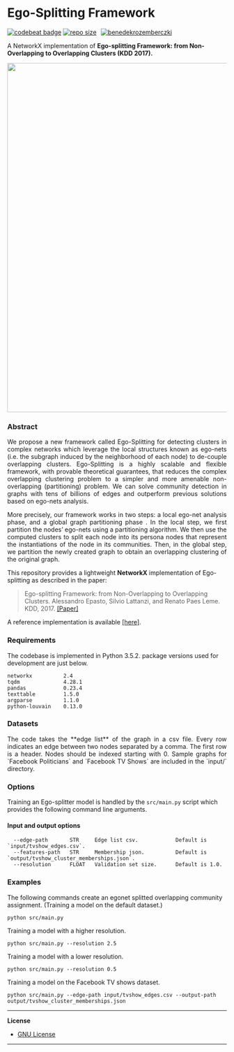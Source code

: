 Ego-Splitting Framework
======================================
[![codebeat badge](https://codebeat.co/badges/d926332e-707f-4b91-88bb-207842d8a790)](https://codebeat.co/projects/github-com-benedekrozemberczki-egosplitting-master) [![repo size](https://img.shields.io/github/repo-size/benedekrozemberczki/EgoSplitting.svg)](https://github.com/benedekrozemberczki/EgoSplitting/archive/master.zip)⠀[![benedekrozemberczki](https://img.shields.io/twitter/follow/benrozemberczki?style=social&logo=twitter)](https://twitter.com/intent/follow?screen_name=benrozemberczki)

A NetworkX implementation of **Ego-splitting Framework: from Non-Overlapping to Overlapping Clusters (KDD 2017).**
<p align="center">
  <img width="800" src="egonet.jpg">
</p>
	
### Abstract
<p align="justify">
We propose a new framework called Ego-Splitting for detecting clusters in complex networks which leverage the local structures known as ego-nets (i.e. the subgraph induced by the neighborhood of each node) to de-couple overlapping clusters. Ego-Splitting is a highly scalable and flexible framework, with provable theoretical guarantees, that reduces the complex overlapping clustering problem to a simpler and more amenable non-overlapping (partitioning) problem. We can solve community detection in graphs with tens of billions of edges and outperform previous solutions based on ego-nets analysis.</p>
<p align="justify">
More precisely, our framework works in two steps: a local ego-net analysis phase, and a global graph partitioning phase . In the local step, we first partition the nodes’ ego-nets using a partitioning algorithm. We then use the computed clusters to split each node into its persona nodes that represent the instantiations of the node in its communities. Then, in the global step, we partition the newly created graph to obtain an overlapping clustering of the original graph.</p>

This repository provides a lightweight **NetworkX** implementation of Ego-splitting as described in the paper:

> Ego-splitting Framework: from Non-Overlapping to Overlapping Clusters.
> Alessandro Epasto, Silvio Lattanzi, and Renato Paes Leme.
> KDD, 2017.
> [[Paper]](https://www.eecs.yorku.ca/course_archive/2017-18/F/6412/reading/kdd17p145.pdf)

A reference implementation is available [[here]](https://github.com/google-research/google-research/tree/master/graph_embedding/persona).

### Requirements
The codebase is implemented in Python 3.5.2. package versions used for development are just below.
```
networkx          2.4
tqdm              4.28.1
pandas            0.23.4
texttable         1.5.0
argparse          1.1.0
python-louvain    0.13.0
```
### Datasets
<p align="justify">
The code takes the **edge list** of the graph in a csv file. Every row indicates an edge between two nodes separated by a comma. The first row is a header. Nodes should be indexed starting with 0. Sample graphs for `Facebook Politicians` and `Facebook TV Shows` are included in the  `input/` directory.</p>

### Options
Training an Ego-splitter model is handled by the `src/main.py` script which provides the following command line arguments.

#### Input and output options
```
  --edge-path       STR     Edge list csv.            Default is `input/tvshow_edges.csv`.
  --features-path   STR     Membership json.          Default is `output/tvshow_cluster_memberships.json`.
  --resolution      FLOAT   Validation set size.      Default is 1.0.
```
### Examples
The following commands create an egonet splitted overlapping community assignment. (Training a model on the default dataset.)
```
python src/main.py
```
Training a model with a higher resolution.
```
python src/main.py --resolution 2.5
```
Training a model with a lower resolution.
```
python src/main.py --resolution 0.5
```
Training a model on the Facebook TV shows dataset.
```
python src/main.py --edge-path input/tvshow_edges.csv --output-path output/tvshow_cluster_memberships.json
```
----------------------------------------------------------------

**License**

- [GNU License](https://github.com/benedekrozemberczki/EgoSplitting/blob/master/LICENSE)

-----------------------------------------------------------------
